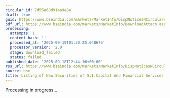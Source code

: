```yaml
---
circular_id: 7d55a68d914a9e84
draft: true
guid: https://www.bseindia.com/markets/MarketInfo/DispNoticesNCirculars.aspx?Noticeid={DC312D34-D41D-4646-B58D-F1064CC529FB}&noticeno=20250918-43&dt=09/18/2025&icount=43&totcount=63&flag=0
pdf_url: https://www.bseindia.com/markets/MarketInfo/DownloadAttach.aspx?id=20250918-43&attachedId=
processing:
  attempts: 1
  content_hash: ''
  processed_at: '2025-09-19T01:30:25.048676'
  processor_version: '2.0'
  stage: download_failed
  status: failed
published_date: '2025-09-18T12:44:16+00:00'
rss_url: https://www.bseindia.com/markets/MarketInfo/DispNoticesNCirculars.aspx?Noticeid={DC312D34-D41D-4646-B58D-F1064CC529FB}&noticeno=20250918-43&dt=09/18/2025&icount=43&totcount=63&flag=0
source: bse
title: Listing of New Securities of S.I.Capital And Financial Services
---
```


Processing in progress...